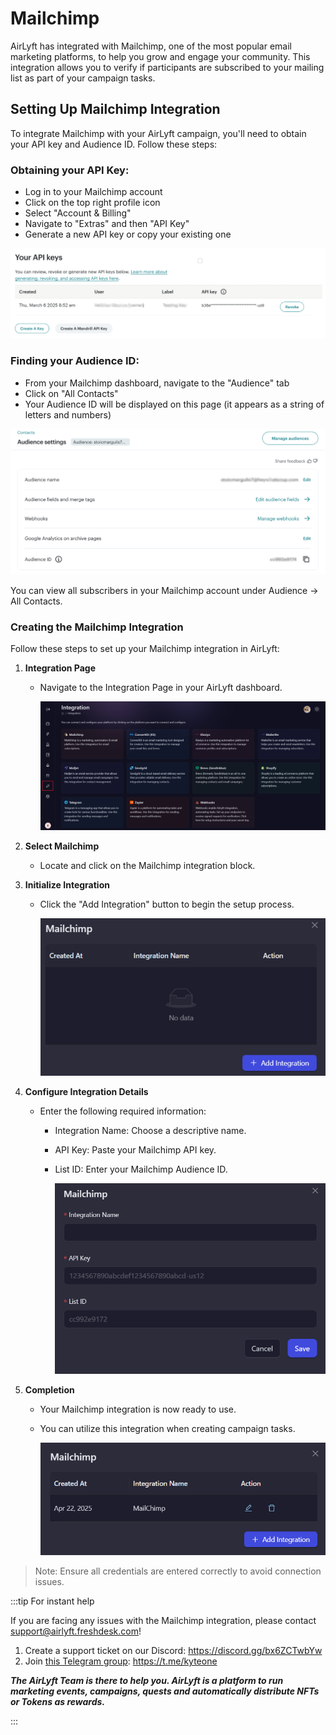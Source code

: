 # Mailchimp

AirLyft has integrated with Mailchimp, one of the most popular email marketing platforms, to help you grow and engage your community. This integration allows you to verify if participants are subscribed to your mailing list as part of your campaign tasks.

## Setting Up Mailchimp Integration

To integrate Mailchimp with your AirLyft campaign, you'll need to obtain your API key and Audience ID. Follow these steps:

### Obtaining your API Key:

- Log in to your Mailchimp account
- Click on the top right profile icon
- Select "Account & Billing"
- Navigate to "Extras" and then "API Key"
- Generate a new API key or copy your existing one

![Email Mailchimp API Key](../images/EmailMailchimpApiKey.png)

### Finding your Audience ID:

- From your Mailchimp dashboard, navigate to the "Audience" tab
- Click on "All Contacts"
- Your Audience ID will be displayed on this page (it appears as a string of letters and numbers)

![Email Mailchimp Aduience Id](../images/EmailMailchimpAudienceId.png)

You can view all subscribers in your Mailchimp account under Audience → All Contacts.

### Creating the Mailchimp Integration

Follow these steps to set up your Mailchimp integration in AirLyft:

1. **Integration Page**

   - Navigate to the Integration Page in your AirLyft dashboard.

     ![Integration Page](../images/integrationPage.png)

2. **Select Mailchimp**

   - Locate and click on the Mailchimp integration block.

3. **Initialize Integration**

   - Click the "Add Integration" button to begin the setup process.

     ![Mailchimp Block](../images/mailchimpAdd.png)

4. **Configure Integration Details**

   - Enter the following required information:

     - Integration Name: Choose a descriptive name.
     - API Key: Paste your Mailchimp API key.
     - List ID: Enter your Mailchimp Audience ID.

       ![Add Integration](../images/mailchimpIntegration.png)

5. **Completion**

   - Your Mailchimp integration is now ready to use.
   - You can utilize this integration when creating campaign tasks.

     ![Mailchimp Integration](../images/mailchimpCreated.png)

> Note: Ensure all credentials are entered correctly to avoid connection issues.

:::tip For instant help

If you are facing any issues with the Mailchimp integration, please contact [support@airlyft.freshdesk.com](mailto:support@airlyft.freshdesk.com)!

1. Create a support ticket on our Discord: https://discord.gg/bx6ZCTwbYw
2. Join [this Telegram group](https://t.me/kyteone): https://t.me/kyteone

**_The AirLyft Team is there to help you. AirLyft is a platform to run marketing events, campaigns, quests and automatically distribute NFTs or Tokens as rewards._**

:::
